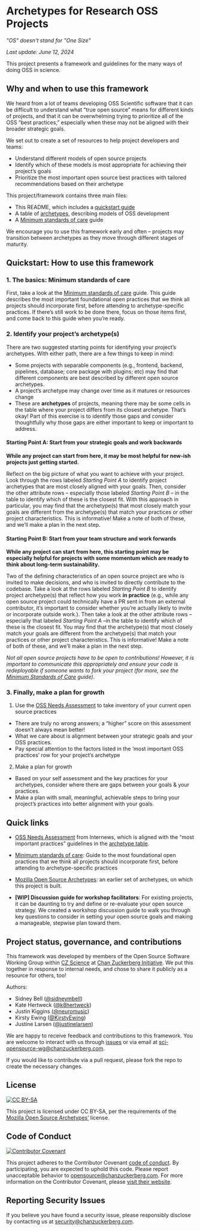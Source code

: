# Archetypes for Research OSS Projects

*"OS" doesn't stand for "One Size"*

*Last update: June 12, 2024*

This project presents a framework and guidelines for the many ways of doing OSS in science.

## Why and when to use this framework

We heard from a lot of teams developing OSS Scientific software that it can be difficult to understand what “true open source” means for different kinds of projects, and that it can be overwhelming trying to prioritize all of the OSS “best practices,” especially when these may not be aligned with their broader strategic goals.

We set out to create a set of resources to help project developers and teams:
- Understand different models of open source projects
- Identify which of these models is most appropriate for achieving their project’s goals
- Prioritize the most important open source best practices with tailored recommendations based on their archetype

This project/framework contains three main files:
- This README, which includes a [quickstart guide](#quickstart-how-to-use-this-framework)
- A table of [archetypes](/archetypes.md), describing models of OSS development
- A [Minimum standards of care](/min-standard-care.md) guide

We encourage you to use this framework early and often – projects may transition between archetypes as they move through different stages of maturity.

## Quickstart: How to use this framework

### 1. The basics: Minimum standards of care

First, take a look at the [Minimum standards of care](/min-standard-care.md) guide. This guide describes the most important foundational open practices that we think all projects should incorporate first, before attending to archetype-specific practices. If there’s still work to be done there, focus on those items first, and come back to this guide when you’re ready.

### 2. Identify your project’s archetype(s)

There are two suggested starting points for identifying your project’s archetypes. With either path, there are a few things to keep in mind:
- Some projects with separable components (e.g., frontend, backend, pipelines, database; core package with plugins; etc) may find that different components are best described by different open source archetypes. 
- A project’s archetype may change over time as it matures or resources change
- These are **archetypes** of projects, meaning there may be some cells in the table where your project differs from its closest archetype. That’s okay! Part of this exercise is to identify those gaps and consider thoughtfully why those gaps are either important to keep or important to address. 

#### Starting Point A: Start from your strategic goals and work backwards

**While any project can start from here, it may be most helpful for new-ish projects just getting started.**

Reflect on the big picture of what you want to achieve with your project. Look through the rows labeled *Starting Point A* to identify project archetypes that are most closely aligned with your goals. Then, consider the other attribute rows – especially those labeled *Starting Point B* – in the table to identify which of these is the closest fit. With this approach in particular, you may find that the archetype(s) that most closely match your goals are different from the archetype(s) that match your practices or other project characteristics. This is informative! Make a note of both of these, and we’ll make a plan in the next step.

#### Starting Point B: Start from your team structure and work forwards

**While any project can start from here, this starting point may be especially helpful for projects with some momentum which are ready to think about long-term sustainability.**

Two of the defining characteristics of an open source project are who is invited to make decisions, and who is invited to directly contribute to the codebase. Take a look at the rows labeled *Starting Point B* to identify project archetype(s) that reflect how you work **in practice** (e.g., while any open source project could technically have a PR sent in from an external contributor, it’s important to consider whether you’re actually likely to invite or incorporate outside work.). Then take a look at the other attribute rows – especially that labeled *Starting Point A* –in the table to identify which of these is the closest fit. You may find that the archetype(s) that most closely match your goals are different from the archetype(s) that match your practices or other project characteristics. This is informative! Make a note of both of these, and we’ll make a plan in the next step.

*Not all open source projects have to be open to contributions! However, it is important to communicate this appropriately and ensure your code is redeployable if someone wants to fork your project (for more, see the [Minimum Standards of Care](/min-standard-care.md) guide).*

### 3. Finally, make a plan for growth

1. Use the [OSS Needs Assessment](https://internews.org/areas-of-expertise/global-tech/resources/open-source-software-lightweight-needs-assessment/) to take inventory of your current open source practices
- There are truly no wrong answers; a “higher” score on this assessment doesn’t always mean better!
- What we care about is alignment between your strategic goals and your OSS practices.
- Pay special attention to the factors listed in the ‘most important OSS practices’ row for your project’s archetype

2. Make a plan for growth
- Based on your self assessment and the key practices for your archetypes, consider where there are gaps between your goals & your practices. 
- Make a plan with small, meaningful, achievable steps to bring your project’s practices into better alignment with your goals.

## Quick links

- [OSS Needs Assessment](https://internews.org/areas-of-expertise/global-tech/resources/open-source-software-lightweight-needs-assessment/) from Internews, which is aligned with the “most important practices” guidelines in the [archetype table](/archetypes.md).

- [Minimum standards of care](/min-standard-care.md): Guide to the most foundational open practices that we think all projects should incorporate first, before attending to archetype-specific practices

- [Mozilla Open Source Archetypes](https://blog.mozilla.org/wp-content/uploads/2018/05/MZOTS_OS_Archetypes_report_ext_scr.pdf): an earlier set of archetypes, on which this project is built.

- **[WIP] Discussion guide for workshop facilitators**: For existing projects, it can be daunting to try and define or re-evaluate your open source strategy. We created a workshop discussion guide to walk you through key questions to consider in setting your open source goals and making a manageable, stepwise plan toward them.

## Project status, governance, and contributions

This framework was developed by members of the Open Source Software Working Group within [CZ Science](https://chanzuckerberg.com/science/) at [Chan Zuckerberg Initiative](https://chanzuckerberg.com/). We put this together in response to internal needs, and chose to share it publicly as a resource for others, too!

Authors:
- Sidney Bell ([@sidneymbell](https://github.com/sidneymbell))
- Kate Hertweck ([@k8hertweck](https://github.com/k8hertweck))
- Justin Kiggins ([@neuromusic](https://github.com/neuromusic))
- Kirsty Ewing ([@KirstyEwing](https://github.com/KirstyEwing))
- Justine Larsen ([@justinelarsen](https://github.com/justinelarsen))

We are happy to receive feedback and contributions to this framework. You are welcome to interact with us through [issues]([url](https://github.com/chanzuckerberg/oss-archetypes/issues)) or via email at [sci-opensource-wg@chanzuckerberg.com](mailto:sci-opensource-wg@chanzuckerberg.com).

If you would like to contribute via a pull request, please fork the repo to create the necessary changes.

## License

[![CC BY-SA](https://mirrors.creativecommons.org/presskit/buttons/88x31/svg/by-sa.svg)](https://creativecommons.org/licenses/by-sa/4.0/legalcode.en)

This project is licensed under CC BY-SA, per the requirements of the [Mozilla Open Source Archetypes’](https://blog.mozilla.org/wp-content/uploads/2018/05/MZOTS_OS_Archetypes_report_ext_scr.pdf) license.

## Code of Conduct

[![Contributor Covenant](https://img.shields.io/badge/Contributor%20Covenant-baaaa.svg)](CODE_OF_CONDUCT.md)

This project adheres to the Contributor Covenant [code of conduct](https://github.com/chanzuckerberg/.github/blob/master/CODE_OF_CONDUCT.md). By participating, you are expected to uphold this code. Please report unacceptable behavior to [opensource@chanzuckerberg.com](mailto:opensource@chanzuckerberg.com).
For more information on the Contributor Covenant,
please [visit their website](https://www.contributor-covenant.org/).

## Reporting Security Issues

If you believe you have found a security issue, please responsibly disclose by contacting us at [security@chanzuckerberg.com](mailto:security@chanzuckerberg.com).
